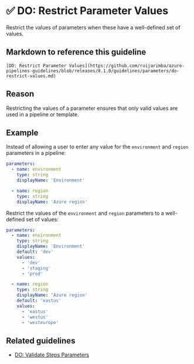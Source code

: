# ✅ DO: Restrict Parameter Values

Restrict the values of parameters when these have a well-defined set of values.

## Markdown to reference this guideline

```plaintext
[DO: Restrict Parameter Values](https://github.com/ruijarimba/azure-pipelines-guidelines/blob/releases/0.1.0/guidelines/parameters/do-restrict-values.md)
```

## Reason

Restricting the values of a parameter ensures that only valid values are used
in a pipeline or template.

## Example

Instead of allowing a user to enter any value for the `environment` and `region`
parameters in a pipeline:

```yaml
parameters:
  - name: environment
    type: string
    displayName: 'Environment'

  - name: region
    type: string
    displayName: 'Azure region'
```

Restrict the values of the `environment` and `region` parameters to a
well-defined set of values:

```yaml
parameters:
  - name: environment
    type: string
    displayName: 'Environment'
    default: 'dev'
    values:
      - 'dev'
      - 'staging'
      - 'prod'

  - name: region
    type: string
    displayName: 'Azure region'
    default: 'eastus'
    values:
      - 'eastus'
      - 'westus'
      - 'westeurope'
```

## Related guidelines

- [DO: Validate Steps Parameters](/guidelines/steps/do-validate-parameters.md)
